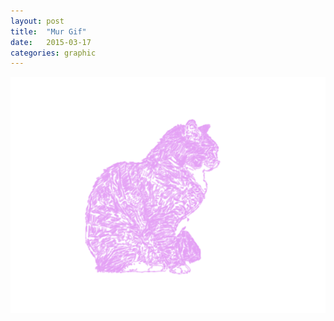 ```yaml
---
layout: post
title:  "Mur Gif"
date:   2015-03-17
categories: graphic
---
```


<img src="/img/MUR1.gif" alt="animated cat" class="img-responsive img-center">